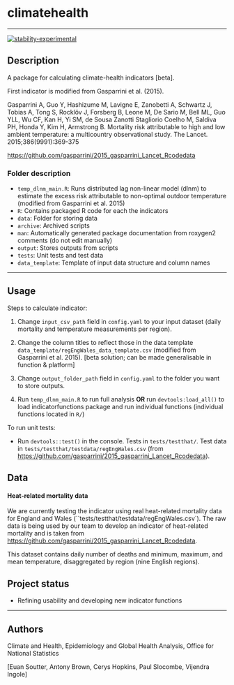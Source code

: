# climatehealth
---
[![stability-experimental](https://img.shields.io/badge/stability-experimental-orange.svg)](https://github.com/mkenney/software-guides/blob/master/STABILITY-BADGES.md#experimental)

## Description

A package for calculating climate-health indicators [beta].

First indicator is modified from Gasparrini et al. (2015).

Gasparrini A, Guo Y, Hashizume M, Lavigne E, Zanobetti A, Schwartz J, Tobias A, Tong S, Rocklöv J, Forsberg B, Leone M, De Sario M, Bell ML, Guo YLL, Wu CF, Kan H, Yi SM, de Sousa Zanotti Stagliorio Coelho M, Saldiva PH, Honda Y, Kim H, Armstrong B. Mortality risk attributable to high and low ambient temperature: a multicountry observational study. The Lancet. 2015;386(9991):369-375

https://github.com/gasparrini/2015_gasparrini_Lancet_Rcodedata

### Folder description

- `temp_dlnm_main.R`: Runs distributed lag non-linear model (dlnm) to estimate the excess risk attributable to non-optimal outdoor temperature (modified from Gasparrini et al. 2015)
- `R`:               Contains packaged R code for each the indicators
- `data`:            Folder for storing data
- `archive`:         Archived scripts
- `man`:             Automatically generated package documentation from roxygen2 comments (do not edit manually)
- `output`:          Stores outputs from scripts
- `tests`:           Unit tests and test data
- `data_template`:   Template of input data structure and column names

---

## Usage

Steps to calculate indicator:

1. Change `input_csv_path` field in `config.yaml` to your input dataset (daily mortality and temperature measurements per region). 

2. Change the column titles to reflect those in the data template `data_template/regEngWales_data_template.csv` (modified from Gasparrini et al. 2015). [beta solution; can be made generalisable in function & platform]

3. Change `output_folder_path` field in `config.yaml` to the folder you want to store outputs.

4. Run `temp_dlnm_main.R` to run full analysis **OR** run `devtools:load_all()` to load indicatorfunctions package and run individual functions (individual functions located in `R/`)

To run unit tests:

  * Run `devtools::test()` in the console. Tests in `tests/testthat/`. Test data in `tests/testthat/testdata/regEngWales.csv` (from https://github.com/gasparrini/2015_gasparrini_Lancet_Rcodedata).

## Data

#### Heat-related mortality data

We are currently testing the indicator using real heat-related mortality data for England and Wales (``tests/testthat/testdata/regEngWales.csv`). The raw data is being used by our team to develop an indicator of heat-related mortality and is taken from https://github.com/gasparrini/2015_gasparrini_Lancet_Rcodedata.

This dataset contains daily number of deaths and minimum, maximum, and mean temperature, disaggregated by region (nine English regions).


## Project status

* Refining usability and developing new indicator functions

---

## Authors

Climate and Health, Epidemiology and Global Health Analysis, Office for National Statistics  

[Euan Soutter, Antony Brown, Cerys Hopkins, Paul Slocombe, Vijendra Ingole]


